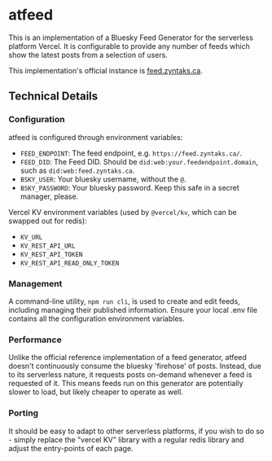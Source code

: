# atfeed

This is an implementation of a Bluesky Feed Generator for the serverless platform Vercel.
It is configurable to provide any number of feeds which show the latest posts from a
selection of users.

This implementation's official instance is [feed.zyntaks.ca](https://feed.zyntaks.ca).

## Technical Details

### Configuration

atfeed is configured through environment variables:

- `FEED_ENDPOINT`: The feed endpoint, e.g. `https://feed.zyntaks.ca/`.
- `FEED_DID`: The Feed DID. Should be `did:web:your.feedendpoint.domain`, such as `did:web:feed.zyntaks.ca`.
- `BSKY_USER`: Your bluesky username, without the `@`.
- `BSKY_PASSWORD`: Your bluesky password. Keep this safe in a secret manager, please.

Vercel KV environment variables (used by `@vercel/kv`, which can be swapped out for redis):
- `KV_URL`
- `KV_REST_API_URL`
- `KV_REST_API_TOKEN`
- `KV_REST_API_READ_ONLY_TOKEN`

### Management

A command-line utility, `npm run cli`, is used to create and edit feeds, including managing their
published information. Ensure your local .env file contains all the configuration environment variables.

### Performance

Unlike the official reference implementation of a feed generator, atfeed doesn't continuously
consume the bluesky 'firehose' of posts. Instead, due to its serverless nature, it requests
posts on-demand whenever a feed is requested of it. This means feeds run on this generator are
potentially slower to load, but likely cheaper to operate as well.

###  Porting

It should be easy to adapt to other serverless platforms, if you wish to do so - simply
replace the "vercel KV" library with a regular redis library and adjust the entry-points
of each page.
